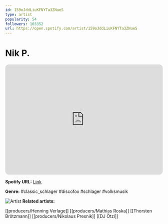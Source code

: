 ```yaml
---
id: 159oJddLiuKFNYTa3ZNueS
type: artist
popularity: 54
followers: 103352
url: https://open.spotify.com/artist/159oJddLiuKFNYTa3ZNueS
---
```

# Nik P.

<iframe style="border-radius:12px" src="https://open.spotify.com/embed/artist/159oJddLiuKFNYTa3ZNueS" width="100%" height="352" frameBorder="0" allowfullscreen="" allow="autoplay; clipboard-write; encrypted-media; fullscreen; picture-in-picture" loading="lazy"></iframe>

**Spotify URL:** [Link](https://open.spotify.com/artist/159oJddLiuKFNYTa3ZNueS)

**Genre:**  #classic_schlager #discofox #schlager #volksmusik

![Artist](https://i.scdn.co/image/ab6761610000e5eb6d8142d0d680e72c8b1c9eee)
**Related artists:**

[[producers/Henning Verlage]]
[[producers/Mathias Roska]]
[[Thorsten Brötzmann]]
[[producers/Nikolaus Presnik]]
[[DJ Ötzi]]
